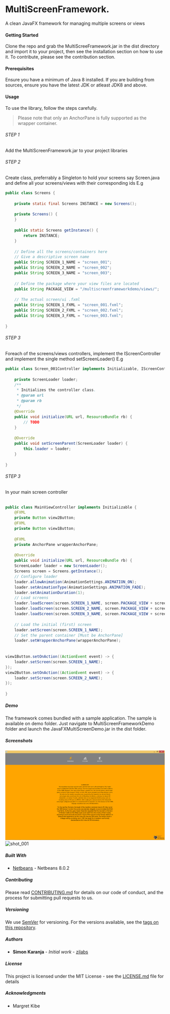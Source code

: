 # MultiScreenFramework.
A clean JavaFX framework for managing multiple screens or views

#### Getting Started
Clone the repo and grab the MultiScreeFramework.jar in the dist directory and import it to your project, then see the installation
section on how to use it.
To contribute, please see the contribution section.

#### Prerequisites
Ensure you have a minimum of Java 8 installed. If you are building from sources, ensure you have the latest JDK or atleast JDK8 and above.

#### Usage
To use the library, follow the steps carefully. 
> Please note that only an AnchorPane is fully supported as the wrapper container.
###### STEP 1
Add the MultiScreenFramework.jar to your project libraries
###### STEP 2
Create class, preferrably a Singleton to hold your screens say Screen.java and define all your screens/views with their corresponding   ids E.g
	
```java
public class Screens {

    private static final Screens INSTANCE = new Screens();

    private Screens() {
    }

    public static Screens getInstance() {
        return INSTANCE;
    }

    // Define all the screens/containers here
    // Give a descriptive screen name
    public String SCREEN_1_NAME = "screen_001";
    public String SCREEN_2_NAME = "screen_002";
    public String SCREEN_3_NAME = "screen_003";

    // Define the package where your view files are located
    public String PACKAGE_VIEW = "/multiscreenframeworkdemo/views/";

    // The actual screen/ui .fxml
    public String SCREEN_1_FXML = "screen_001.fxml";
    public String SCREEN_2_FXML = "screen_002.fxml";
    public String SCREEN_3_FXML = "screen_003.fxml";

}
```
###### STEP 3
 Foreach of the screens/views controllers, implement the IScreenController and implement the single method setScreenLoader() E.g
	
```java
public class Screen_001Controller implements Initializable, IScreenController {

    private ScreenLoader loader;
    /**
     * Initializes the controller class.
     * @param url
     * @param rb
     */
    @Override
    public void initialize(URL url, ResourceBundle rb) {
        // TODO
    }    

    @Override
    public void setScreenParent(ScreenLoader loader) {
        this.loader = loader;
    }
    
}
```
###### STEP 3
In your main screen controller
```java

public class MainViewController implements Initializable {
    @FXML
    private Button view2Button;
    @FXML
    private Button view1Button;

    @FXML
    private AnchorPane wrapperAnchorPane;

    @Override
    public void initialize(URL url, ResourceBundle rb) {
	ScreenLoader loader = new ScreenLoader();
	Screens screen = Screens.getInstance();
	// Configure loader
	loader.allowAnimation(AnimationSettings.ANIMATION_ON);
	loader.setAnimationType(AnimationSettings.ANIMATION_FADE);
	loader.setAnimationDuration(1);
	// Load screens
	loader.loadScreen(screen.SCREEN_1_NAME, screen.PACKAGE_VIEW + screen.SCREEN_1_FXML);
	loader.loadScreen(screen.SCREEN_2_NAME, screen.PACKAGE_VIEW + screen.SCREEN_2_FXML);
	loader.loadScreen(screen.SCREEN_3_NAME, screen.PACKAGE_VIEW + screen.SCREEN_3_FXML);

	// Load the initial (first) screen
	loader.setScreen(screen.SCREEN_1_NAME);
	// Set the parent container [Must be AnchorPane]
	loader.setWrapperAnchorPane(wrapperAnchorPane);


view1Button.setOnAction((ActionEvent event) -> {
    loader.setScreen(screen.SCREEN_1_NAME);
});
view2Button.setOnAction((ActionEvent event) -> {
    loader.setScreen(screen.SCREEN_2_NAME);
});

}
```

##### Demo
The framework comes bundled with a sample application. The sample is available on demo folder. Just navigate to MultiScreenFrameworkDemo folder and launch the JavaFXMultiScreenDemo.jar in the dist folder.
##### Screenshots

![shot_001](/shot_001.png)
![shot_001](/MultiScreenFrameworkDemo/screenshots/shot_002.png)



##### Built With

* [Netbeans](https://netbeans.org/) - Netbeans 8.0.2

##### Contributing

Please read [CONTRIBUTING.md](https://gist.github.com/PurpleBooth/b24679402957c63ec426) for details on our code of conduct, and the process for submitting pull requests to us.

##### Versioning

We use [SemVer](http://semver.org/) for versioning. For the versions available, see the [tags on this repository](https://github.com/your/project/tags). 

##### Authors

* **Simon Karanja** - *Initial work* - [zilabs](http://zilabs.pe.hu)

##### License

This project is licensed under the MIT License - see the [LICENSE.md](LICENSE.md) file for details

##### Acknowledgments

* Margret Kibe
